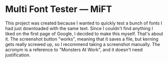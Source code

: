 # Multi Font Tester — MiFT

This project was created because I wanted to quickly test a bunch of fonts I had just downloaded with the same text. Since I couldn't find anything I liked on the first page of Google, I decided to make this myself. That's about it. The screenshot button "works", meaning that it saves a file, but kerning gets really screwed up, so I recommend taking a screenshot manually. The acronym is a reference to "Monsters At Work", and it doesn't need justification.
